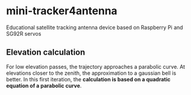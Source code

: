 # mini-tracker4antenna
Educational satellite tracking antenna device based on Raspberry Pi and SG92R servos

## Elevation calculation
For low elevation passes, the trajectory approaches a parabolic curve. At elevations closer to the zenith, the approximation to a gaussian bell is better.
In this first iteration, the **calculation is based on a quadratic equation of a parabolic curve**.

